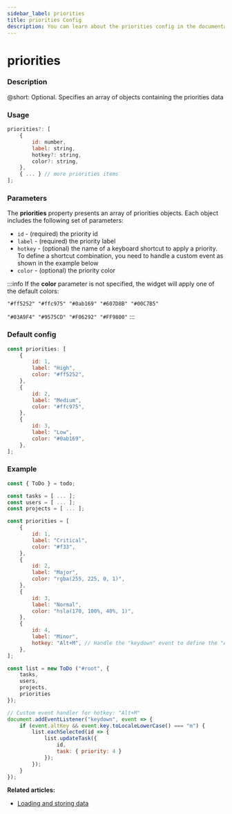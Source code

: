 ```yaml
---
sidebar_label: priorities
title: priorities Config
description: You can learn about the priorities config in the documentation of the DHTMLX JavaScript To Do List library. Browse developer guides and API reference, try out code examples and live demos, and download a free 30-day evaluation version of DHTMLX To Do List.
---
```


# priorities

### Description

@short: Optional. Specifies an array of objects containing the priorities data

### Usage

~~~js
priorities?: [
    {
        id: number,
        label: string,
        hotkey?: string,
        color?: string,
    },
    { ... } // more priorities items
];
~~~

### Parameters

The **priorities** property presents an array of priorities objects. Each object includes the following set of parameters:

- `id` - (required) the priority id
- `label` - (required) the priority label
- `hotkey` - (optional) the name of a keyboard shortcut to apply a priority. To define a shortcut combination, you need to handle a custom event as shown in the example below
- `color` - (optional) the priority color

:::info
If the **color** parameter is not specified, the widget will apply one of the default colors:

`"#ff5252" "#ffc975" "#0ab169" "#607D8B" "#00C7B5"`

`"#03A9F4" "#9575CD" "#F06292" "#FF9800"`
:::

### Default config

~~~jsx {}
const priorities: [
    {
        id: 1,
        label: "High",
        color: "#ff5252",
    },
    {
        id: 2,
        label: "Medium",
        color: "#ffc975",
    },
    {
        id: 3,
        label: "Low",
        color: "#0ab169",
    },
];
~~~

### Example

~~~js {7-28,34,37-47}
const { ToDo } = todo;

const tasks = [ ... ];
const users = [ ... ];
const projects = [ ... ];

const priorities = [
    {
        id: 1,
        label: "Critical",
        color: "#f33",
    },
    {
        id: 2,
        label: "Major",
        color: "rgba(255, 225, 0, 1)",
    },
    {
        id: 3,
        label: "Normal",
        color: "hsla(170, 100%, 40%, 1)",
    },
    {
        id: 4,
        label: "Minor",
        hotkey: "Alt+M", // Handle the "keydown" event to define the "Alt+M" combination
    },
];

const list = new ToDo ("#root", {
	tasks,
	users,
	projects,
    priorities
});

// Custom event handler for hotkey: "Alt+M"
document.addEventListener("keydown", event => {
    if (event.altKey && event.key.toLocaleLowerCase() === "m") {
        list.eachSelected(id => {
            list.updateTask({
                id,
                task: { priority: 4 }
            });
        });
    }
});
~~~

**Related articles:**
- [Loading and storing data](guides/loading_data.md)
